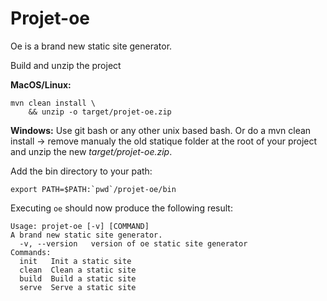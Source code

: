 # Projet-oe

Oe is a brand new static site generator.

Build and unzip the project 

**MacOS/Linux:**

```
mvn clean install \
    && unzip -o target/projet-oe.zip
```

**Windows:** Use git bash or any other unix based bash. Or do a mvn clean install -> remove manualy the old statique folder at the root of your project and unzip the new *target/projet-oe.zip*.

Add the bin directory to your path:

```
export PATH=$PATH:`pwd`/projet-oe/bin
```

Executing `oe` should now produce the following result:

```
Usage: projet-oe [-v] [COMMAND]
A brand new static site generator.
  -v, --version   version of oe static site generator
Commands:
  init   Init a static site
  clean  Clean a static site
  build  Build a static site
  serve  Serve a static site
```
